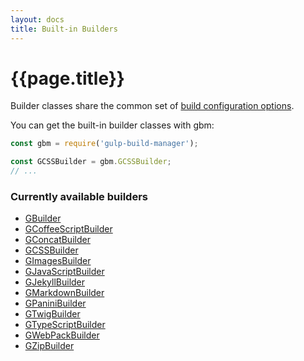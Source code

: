 ```yaml
---
layout: docs
title: Built-in Builders
---
```


# {{page.title}}
Builder classes share the common set of [build configuration options]({{site.baseurl}}/builders/using-builders).

You can get the built-in builder classes with gbm:
```javascript
const gbm = require('gulp-build-manager');

const GCSSBuilder = gbm.GCSSBuilder;
// ...
```

### Currently available builders
  - [GBuilder]({{site.baseurl}}/builders/built-in/GBuilder)
  - [GCoffeeScriptBuilder]({{site.baseurl}}/builders/built-in/GCoffeeScriptBuilder)
  - [GConcatBuilder]({{site.baseurl}}/builders/built-in/GConcatBuilder)
  - [GCSSBuilder]({{site.baseurl}}/builders/built-in/GCSSBuilder)
  - [GImagesBuilder]({{site.baseurl}}/builders/built-in/GImagesBuilder)
  - [GJavaScriptBuilder]({{site.baseurl}}/builders/built-in/GJavaScriptBuilder)
  - [GJekyllBuilder]({{site.baseurl}}/builders/built-in/GJekyllBuilder)
  - [GMarkdownBuilder]({{site.baseurl}}/builders/built-in/GMarkdownBuilder)
  - [GPaniniBuilder]({{site.baseurl}}/builders/built-in/GPaniniBuilder)
  - [GTwigBuilder]({{site.baseurl}}/builders/built-in/GTwigBuilder)
  - [GTypeScriptBuilder]({{site.baseurl}}/builders/built-in/GTypeScriptBuilder)
  - [GWebPackBuilder]({{site.baseurl}}/builders/built-in/GWebPackBuilder)
  - [GZipBuilder]({{site.baseurl}}/builders/built-in/GZipBuilder)